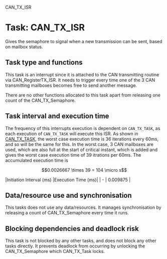 CAN_TX_ISR

# Task: CAN_TX_ISR

Gives the semaphore to signal when a new transmission can be sent, based on mailbox status.

## Task type and functions

This task is an interrupt since it is attached to the CAN transmitting routine via CAN_RegisterTX_ISR. It needs to trigger every time one of the 3 CAN transmitting mailboxes becomes free to send another message.

There are no other functions allocated to this task apart from releasing one count of the CAN_TX_Semaphore.

## Task interval and execution time
The frequency of this interrupts execution is dependent on `CAN_TX_TASK`, as each execution of `CAN_TX_TASK` will execute this ISR. As shown in [CAN_TX_TASK](https://github.com/MITeo21/ES-synth/blob/master/markdowns/CAN_TX_TASK.md), the worst case execution time is 36 iterations every 60ms, and so will be the same for this. In the worst case, 3 CAN mailboxes are used, which are also full at the start of critical instant, which is added and gives the worst case execution time of 39 itrations per 60ms. The accumulated execution time is
```math
0.0026667 \times 39 = 104 \micro s
```

|Initiation Interval (ms)	|Execution Time (ms)|
| - | 0.009875 |
	

## Data/resource use and synchronisation

This tasks does not use any data/resources. It manages synchronisation by releasing a count of CAN_TX_Semaphore every time it runs.

## Blocking dependencies and deadlock risk

This task is not blocked by any other tasks, and does not block any other tasks directly. It prevents deadlock from occurring by unlocking the CAN_TX_Semaphore which CAN_TX_Task locks.

